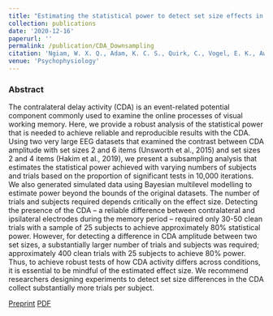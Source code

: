 ```yaml
---
title: "Estimating the statistical power to detect set size effects in contralateral delay activity"
collection: publications
date: '2020-12-16'
paperurl: ''
permalink: /publication/CDA_Downsampling
citation: 'Ngiam, W. X. Q., Adam, K. C. S., Quirk, C., Vogel, E. K., Awh, E. (accepted). Estimating the statistical power to detect set size effects in contralateral delay activity. Psychophysiology.'
venue: 'Psychophysiology'
---
```

### Abstract
The contralateral delay activity (CDA) is an event-related potential component commonly used to examine the online processes of visual working memory. Here, we provide a robust analysis of the statistical power that is needed to achieve reliable and reproducible results with the CDA. Using two very large EEG datasets that examined the contrast between CDA amplitude with set sizes 2 and 6 items (Unsworth et al., 2015) and set sizes 2 and 4 items (Hakim et al., 2019), we present a subsampling analysis that estimates the statistical power achieved with varying numbers of subjects and trials based on the proportion of significant tests in 10,000 iterations. We also generated simulated data using Bayesian multilevel modelling to estimate power beyond the bounds of the original datasets. The number of trials and subjects required depends critically on the effect size. Detecting the presence of the CDA – a reliable difference between contralateral and ipsilateral electrodes during the memory period – required only 30-50 clean trials with a sample of 25 subjects to achieve approximately 80% statistical power. However, for detecting a difference in CDA amplitude between two set sizes, a substantially larger number of trials and subjects was required; approximately 400 clean trials with 25 subjects to achieve 80% power. Thus, to achieve robust tests of how CDA activity differs across conditions, it is essential to be mindful of the estimated effect size. We recommend researchers designing experiments to detect set size differences in the CDA collect substantially more trials per subject.

[Preprint](https://psyarxiv.com/nbvkc)
[PDF](https://williamngiam.github.io/files/CDApower.pdf)